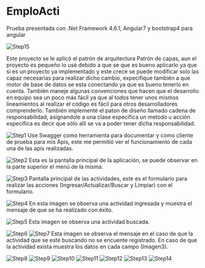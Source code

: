 # EmploActi

Prueba presentada con .Net Framework 4.6.1, Angular7 y bootstrap4 para angular

![Step15](https://raw.githubusercontent.com/yorianallyve/EmploActi/master/Images/15.png)

Este proyecto se le aplicó el patrón de arquitectura Patrón de capas, aun el proyecto es pequeño lo usé debido a que se que es bueno aplicarlo ya que si es un proyecto ya implementado y este crece se puede modificar solo las capaz necesarias para realizar dicho cambio, expecifique también a que motor de base de datos se esta conectando ya que es bueno tenerlo en cuenta. También maneje algunas convenciones que hacen que el desarrollo en equipo sea un poco más fácil ya que al todos tener unos mismos lineamientos al realizar el código es fácil para otros desarrolladores comprenderlo. También implementé el paton de diseño llamado cadena de responsabilidad, asignandole a una clase especifica un metodo u acción especifica es decir que sólo allí se va a poder tener dicha responsabilidad.

![Step1](https://raw.githubusercontent.com/yorianallyve/EmploActi/master/Images/1.png)
Use Swagger como herramienta para documentar y como cliente de prueba para mis Apis, este me permitió ver el funcionamiento de cada una de las apis realizadas. 


![Step2](https://raw.githubusercontent.com/yorianallyve/EmploActi/master/Images/2.png)
Esta es la pantalla principal de la aplicación, se puede observar en la parte superior el menú de la misma.

![Step3](https://raw.githubusercontent.com/yorianallyve/EmploActi/master/Images/3.png)
Pantalla principal de las actividades, este es el formulario para realizar las acciones (Ingresar/Actualizar/Buscar y Limpiar) con el formulario.

![Step4](https://raw.githubusercontent.com/yorianallyve/EmploActi/master/Images/4.png)
En esta imagen se observa una actividad ingresada y muestra el mensaje de que se ha realizado con éxito.

![Step5](https://raw.githubusercontent.com/yorianallyve/EmploActi/master/Images/5.png)
Esta imagen se observa una actividad buscada.

![Step6](https://raw.githubusercontent.com/yorianallyve/EmploActi/master/Images/6.png)
![Step7](https://raw.githubusercontent.com/yorianallyve/EmploActi/master/Images/7.png)
Esta imagen se observa el mensaje en el caso de que la actividad que se este buscando no se encuente registrado. En caso de que la actividad exista muestra los datos en cada campo (Imagen3).

![Step8](https://raw.githubusercontent.com/yorianallyve/EmploActi/master/Images/8.png)
![Step9](https://raw.githubusercontent.com/yorianallyve/EmploActi/master/Images/9.png)
![Step10](https://raw.githubusercontent.com/yorianallyve/EmploActi/master/Images/10.png)
![Step11](https://raw.githubusercontent.com/yorianallyve/EmploActi/master/Images/11.png)
![Step12](https://raw.githubusercontent.com/yorianallyve/EmploActi/master/Images/12.png)
![Step13](https://raw.githubusercontent.com/yorianallyve/EmploActi/master/Images/13.png)
![Step14](https://raw.githubusercontent.com/yorianallyve/EmploActi/master/Images/14.png)
